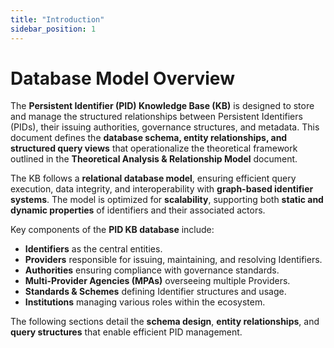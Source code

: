 ```yaml
---
title: "Introduction"
sidebar_position: 1
---
```

# Database Model Overview

The **Persistent Identifier (PID) Knowledge Base (KB)** is designed to store and manage the structured relationships between Persistent Identifiers (PIDs), their issuing authorities, governance structures, and metadata. This document defines the **database schema, entity relationships, and structured query views** that operationalize the theoretical framework outlined in the **Theoretical Analysis & Relationship Model** document.

The KB follows a **relational database model**, ensuring efficient query execution, data integrity, and interoperability with **graph-based identifier systems**. The model is optimized for **scalability**, supporting both **static and dynamic properties** of identifiers and their associated actors.

Key components of the **PID KB database** include:
- **Identifiers** as the central entities.
- **Providers** responsible for issuing, maintaining, and resolving Identifiers.
- **Authorities** ensuring compliance with governance standards.
- **Multi-Provider Agencies (MPAs)** overseeing multiple Providers.
- **Standards & Schemes** defining Identifier structures and usage.
- **Institutions** managing various roles within the ecosystem.

The following sections detail the **schema design**, **entity relationships**, and **query structures** that enable efficient PID management.
